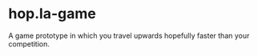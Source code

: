# hop.la-game

A game prototype in which you travel upwards hopefully faster than your competition.
